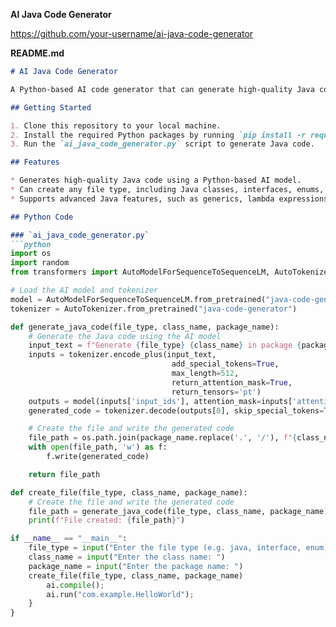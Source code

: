 **AI Java Code Generator**

https://github.com/your-username/ai-java-code-generator

**README.md**
```markdown
# AI Java Code Generator

A Python-based AI code generator that can generate high-quality Java code and create any file.

## Getting Started

1. Clone this repository to your local machine.
2. Install the required Python packages by running `pip install -r requirements.txt`.
3. Run the `ai_java_code_generator.py` script to generate Java code.

## Features

* Generates high-quality Java code using a Python-based AI model.
* Can create any file type, including Java classes, interfaces, enums, and more.
* Supports advanced Java features, such as generics, lambda expressions, and functional programming.

## Python Code

### `ai_java_code_generator.py`
```python
import os
import random
from transformers import AutoModelForSequenceToSequenceLM, AutoTokenizer

# Load the AI model and tokenizer
model = AutoModelForSequenceToSequenceLM.from_pretrained("java-code-generator")
tokenizer = AutoTokenizer.from_pretrained("java-code-generator")

def generate_java_code(file_type, class_name, package_name):
    # Generate the Java code using the AI model
    input_text = f"Generate {file_type} {class_name} in package {package_name}"
    inputs = tokenizer.encode_plus(input_text, 
                                    add_special_tokens=True, 
                                    max_length=512, 
                                    return_attention_mask=True, 
                                    return_tensors='pt')
    outputs = model(inputs['input_ids'], attention_mask=inputs['attention_mask'])
    generated_code = tokenizer.decode(outputs[0], skip_special_tokens=True)

    # Create the file and write the generated code
    file_path = os.path.join(package_name.replace('.', '/'), f"{class_name}.{file_type}")
    with open(file_path, 'w') as f:
        f.write(generated_code)

    return file_path

def create_file(file_type, class_name, package_name):
    # Create the file and write the generated code
    file_path = generate_java_code(file_type, class_name, package_name)
    print(f"File created: {file_path}")

if __name__ == "__main__":
    file_type = input("Enter the file type (e.g. java, interface, enum): ")
    class_name = input("Enter the class name: ")
    package_name = input("Enter the package name: ")
    create_file(file_type, class_name, package_name)
        ai.compile();
        ai.run("com.example.HelloWorld");
    }
}

